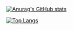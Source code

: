 [![Anurag's GitHub stats](https://github-readme-stats.vercel.app/api?username=ZiyangQian)](https://github.com/anuraghazra/github-readme-stats&theme=dark)

[![Top Langs](https://github-readme-stats.vercel.app/api/top-langs/?username=ZiyangQian&layout=compact)](https://github.com/anuraghazra/github-readme-stats)
